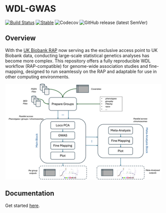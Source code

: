 # WDL-GWAS

[![Build Status](https://github.com/olivierlabayle/WDL-GWAS/actions/workflows/CI.yml/badge.svg?branch=main)](https://github.com/olivierlabayle/WDL-GWAS/actions/workflows/CI.yml?query=branch%3Amain)
[![Stable](https://img.shields.io/badge/docs-stable-blue.svg)](https://olivierlabayle.github.io/WDL-GWAS/stable/)
![Codecov](https://img.shields.io/codecov/c/github/olivierlabayle/WDL-GWAS/main)
![GitHub release (latest SemVer)](https://img.shields.io/github/v/release/olivierlabayle/WDL-GWAS)

## Overview

With the [UK Biobank RAP](https://www.ukbiobank.ac.uk/use-our-data/research-analysis-platform/) now serving as the exclusive access point to UK Biobank data, conducting large-scale statistical genetics analyses has become more complex. This repository offers a fully reproducible WDL workflow (RAP-compatible) for genome-wide association studies and fine-mapping, designed to run seamlessly on the RAP and adaptable for use in other computing environments.

!["Workflow"](docs/src/assets/wdl-gwas-workflow.png)

## Documentation

Get started [here](https://olivierlabayle.github.io/WDL-GWAS/dev/).

